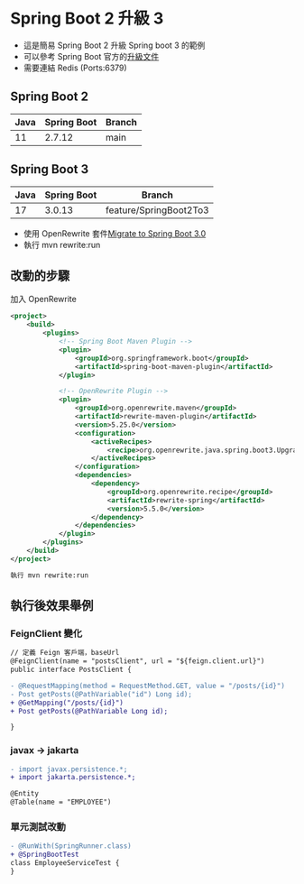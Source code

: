 # Spring Boot 2 升級 3

- 這是簡易 Spring Boot 2 升級 Spring boot 3 的範例  
- 可以參考 Spring Boot 官方的[升級文件](https://github.com/spring-projects/spring-boot/wiki/Spring-Boot-3.0-Migration-Guide)
- 需要連結 Redis (Ports:6379)

## Spring Boot 2

| Java | Spring Boot | Branch |
|---|---|---|
|  11 |  2.7.12  | main |

## Spring Boot 3

| Java | Spring Boot | Branch | 
|---|---|---|
|  17 |  3.0.13  | feature/SpringBoot2To3 |

- 使用 OpenRewrite 套件[Migrate to Spring Boot 3.0](https://docs.openrewrite.org/recipes/java/spring/boot3/upgradespringboot_3_0)
- 執行 mvn rewrite:run

## 改動的步驟

加入  OpenRewrite
```xml
<project>
    <build>
        <plugins>
            <!-- Spring Boot Maven Plugin -->
            <plugin>
                <groupId>org.springframework.boot</groupId>
                <artifactId>spring-boot-maven-plugin</artifactId>
            </plugin>

            <!-- OpenRewrite Plugin -->
            <plugin>
                <groupId>org.openrewrite.maven</groupId>
                <artifactId>rewrite-maven-plugin</artifactId>
                <version>5.25.0</version>
                <configuration>
                    <activeRecipes>
                        <recipe>org.openrewrite.java.spring.boot3.UpgradeSpringBoot_3_0</recipe>
                    </activeRecipes>
                </configuration>
                <dependencies>
                    <dependency>
                        <groupId>org.openrewrite.recipe</groupId>
                        <artifactId>rewrite-spring</artifactId>
                        <version>5.5.0</version>
                    </dependency>
                </dependencies>
            </plugin>
        </plugins>
    </build>
</project>
```

```bash
執行 mvn rewrite:run
```

## 執行後效果舉例

### FeignClient 變化
```diff
// 定義 Feign 客戶端，baseUrl
@FeignClient(name = "postsClient", url = "${feign.client.url}")
public interface PostsClient {

- @RequestMapping(method = RequestMethod.GET, value = "/posts/{id}") 
- Post getPosts(@PathVariable("id") Long id); 
+ @GetMapping("/posts/{id}") 
+ Post getPosts(@PathVariable Long id); 

}
```

### javax -> jakarta
```diff
- import javax.persistence.*;
+ import jakarta.persistence.*;

@Entity
@Table(name = "EMPLOYEE")
```

### 單元測試改動
```diff
- @RunWith(SpringRunner.class)
+ @SpringBootTest
class EmployeeServiceTest {
}
```



